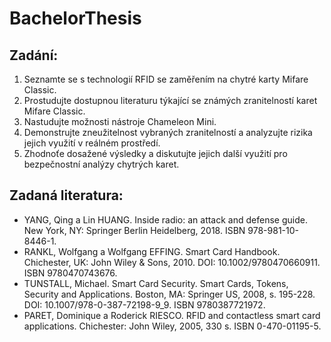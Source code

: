 # BachelorThesis

## Zadání:
1. Seznamte se s technologií RFID se zaměřením na chytré karty Mifare Classic.
2. Prostudujte dostupnou literaturu týkající se známých zranitelností karet Mifare Classic.
3. Nastudujte možnosti nástroje Chameleon Mini.
4. Demonstrujte zneužitelnost vybraných zranitelností a analyzujte rizika jejich využití v reálném prostředí.
5. Zhodnoťe dosažené výsledky a diskutujte jejich další využití pro bezpečnostní analýzy chytrých karet.

## Zadaná literatura:
- YANG, Qing a Lin HUANG. Inside radio: an attack and defense guide. New York, NY: Springer Berlin Heidelberg, 2018. ISBN 978-981-10-8446-1.
- RANKL, Wolfgang a Wolfgang EFFING. Smart Card Handbook. Chichester, UK: John Wiley & Sons, 2010. DOI: 10.1002/9780470660911. ISBN 9780470743676.
- TUNSTALL, Michael. Smart Card Security. Smart Cards, Tokens, Security and Applications. Boston, MA: Springer US, 2008, s. 195-228. DOI: 10.1007/978-0-387-72198-9_9. ISBN 9780387721972.
- PARET, Dominique a Roderick RIESCO. RFID and contactless smart card applications. Chichester: John Wiley, 2005, 330 s. ISBN 0-470-01195-5.